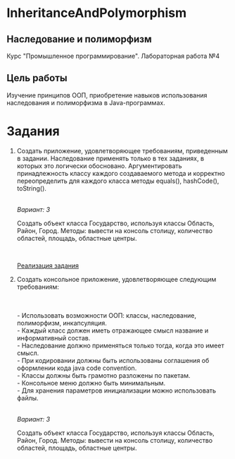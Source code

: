 # InheritanceAndPolymorphism
## Наследование и полиморфизм
Курс "Промышленное программирование". Лабораторная работа №4

## Цель работы
Изучение принципов ООП, приобретение навыков использования наследования и полиморфизма в Java-программах.

# Задания
1. <p>Создать приложение, удовлетворяющее требованиям, приведенным в задании. Наследование применять только в тех заданиях, в которых это логически обосновано. Аргументировать принадлежность классу каждого создаваемого метода и корректно переопределить для каждого класса методы equals(), hashCode(), toString().</p>
    <br>
   <i>Вариант: 3</i>
   <br>
   <p>Создать объект класса Государство, используя классы Область, Район, Город. Методы: вывести на консоль столицу, количество областей, площадь, областные центры.</p><br>
   
   [Реализация задания](./src/com/task1/Main.java)

2. <p>Создать консольное приложение, удовлетворяющее следующим требованиям:</p>
    <br>
    <br> - Использовать возможности ООП: классы, наследование, полиморфизм, инкапсуляция.
    <br> - Каждый класс должен иметь отражающее смысл название и информативный состав.
    <br> - Наследование должно применяться только тогда, когда это имеет смысл.
    <br> - При кодировании должны быть использованы соглашения об оформлении кода java code convention.
    <br> - Классы должны быть грамотно разложены по пакетам.
    <br> - Консольное меню должно быть минимальным.
    <br> - Для хранения параметров инициализации можно использовать файлы.
    <br>

   <br><i>Вариант: 3</i>
   <br><p>Создать объект класса Государство, используя классы Область, Район, Город. Методы: вывести на консоль столицу, количество областей, площадь, областные центры.</p>
<br>
